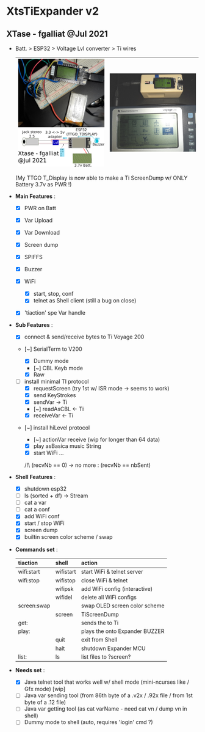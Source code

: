 # XtsTiExpander v2
## XTase - fgalliat @Jul 2021

 - Batt. > ESP32 > Voltage Lvl converter > Ti wires

   | ![TTGO T_DISPLAY screen dump of TiVoyage 200](./pictures/TTGO_displayTI.jpg)<br />![scematics](./pictures/schematics.png) | ![screen dump in enclosure](./pictures/enclosure/running.jpg) |
   | ------------------------------------------------------------ | ------------------------------------------------------------ |

   (My TTGO T_Display is now able to make a Ti ScreenDump w/ ONLY Battery 3.7v as PWR !)

- **Main Features** :

   - [x] PWR on Batt
   - [x] Var Upload
   - [x] Var Download
   - [x] Screen dump
   - [X] SPIFFS
   - [x] Buzzer
   - [x] WiFi
     - [x] start, stop, conf
     - [x] telnet as Shell client (still a bug on close)
   - [x] 'tiaction' spe Var handle


- **Sub Features** :


   - [x] connect & send/receive bytes to Ti Voyage 200

   - [~] SerialTerm to V200


     - [x] Dummy mode
     - [~] CBL Keyb mode
     - [x] Raw

   - [ ] install minimal TI protocol
     - [x] requestScreen (try 1st w/ ISR mode -> seems to work)
     - [x] send KeyStrokes
     - [x] sendVar -> Ti
     - [~] readAsCBL <- Ti
     - [x] receiveVar <- Ti

   - [~] install hiLevel protocol

     - [~] actionVar receive (wip for longer than 64 data)
     - [x] play asBasica music String
     - [x] start WiFi ...

     /!\\ (recvNb == 0) -> no more : (recvNb == nbSent)

- **Shell Features** :
  - [x] shutdown esp32
  - [ ] ls (sorted + df) -> Stream
  - [ ] cat a var
  - [ ] cat a conf
  - [x] add WiFi conf
  - [x] start / stop WiFi
  - [x] screen dump
  - [x] builtin screen color scheme / swap

- **Commands set** : 

  | tiaction          | shell     | action                                      |
  | ----------------- | --------- | ------------------------------------------- |
  | wifi:start        | wifistart | start WiFi & telnet server                  |
  | wifi:stop         | wifistop  | close WiFi & telnet                         |
  |                   | wifipsk   | add WiFi config (interactive)               |
  |                   | wifidel   | delete all WiFi configs                     |
  | screen:swap       |           | swap OLED screen color scheme               |
  |                   | screen    | TiScreenDump                                |
  | get:<varName>     |           | sends the <varName> to Ti                   |
  | play:<tuneString> |           | plays the <tuneString> onto Expander BUZZER |
  |                   | quit      | exit from Shell                             |
  |                   | halt      | shutdown Expander MCU                       |
  | list:             | ls        | list files to ?screen?                      |
  
- **Needs set** : 


  - [x] Java telnet tool that works well w/ shell mode (mini-ncurses like / Gfx mode) [wip]
  - [ ] Java var sending tool (from 86th byte of a .v2x / .92x file / from 1st byte of a .12 file)
  - [ ] Java var getting tool (as cat varName - need cat vn / dump vn in shell)
  - [ ] Dummy mode to shell (auto, requires 'login' cmd ?)